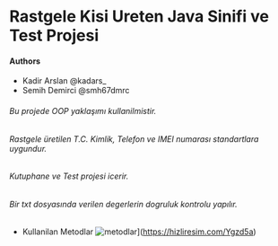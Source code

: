 # Rastgele Kisi Ureten Java Sinifi ve Test Projesi

#### Authors 

* Kadir Arslan @kadars_
* Semih Demirci @smh67dmrc

###### Bu projede OOP yaklaşımı kullanilmistir. 
###### Rastgele üretilen T.C. Kimlik, Telefon ve IMEI numarası standartlara uygundur.
###### Kutuphane ve Test projesi icerir.
###### Bir txt dosyasında verilen degerlerin dogruluk kontrolu yapılır.

* Kullanilan Metodlar
![metodlar](https://i.hizliresim.com/Ygzd5a.png)](https://hizliresim.com/Ygzd5a)